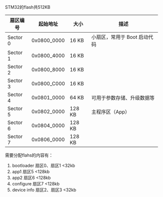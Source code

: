 STM32的flash共512KB

| 扇区编号 | 起始地址    | 大小   | 描述                         |
| -------- | ----------- | ------ | ---------------------------- |
| Sector 0 | 0x0800_0000 | 16 KB  | 小扇区，常用于 Boot 启动代码 |
| Sector 1 | 0x0800_4000 | 16 KB  |                              |
| Sector 2 | 0x0800_8000 | 16 KB  |                              |
| Sector 3 | 0x0800_C000 | 16 KB  |                              |
| Sector 4 | 0x0801_0000 | 64 KB  | 可用于参数存储、升级数据等   |
| Sector 5 | 0x0802_0000 | 128 KB | 主程序区（App）              |
| Sector 6 | 0x0804_0000 | 128 KB |                              |
| Sector 7 | 0x0806_0000 | 128 KB |                              |

需要分配flahs的内容有：

1. bootloader   扇区0、扇区1   <32kb
2. app1              扇区5                <128kb
3. app2              扇区6                <128kb
4. configure      扇区7                <128kb
5. device info   扇区2、扇区3   <32kb